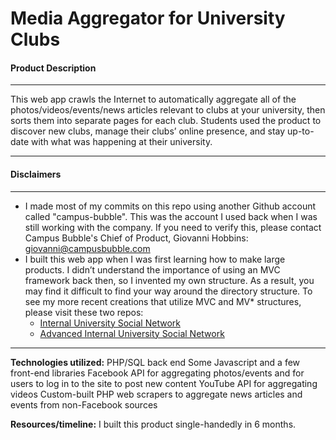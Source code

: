 # Media Aggregator for University Clubs

#### Product Description
---

This web app crawls the Internet to automatically aggregate all of the photos/videos/events/news articles relevant to clubs at your university, then sorts them into separate pages for each club. Students used the product to discover new clubs, manage their clubs’ online presence, and stay up-to-date with what was happening at their university.

---

#### Disclaimers

---

- I made most of my commits on this repo using another Github account called "campus-bubble". This was the account I used back when I was still working with the company. If you need to verify this, please contact Campus Bubble's Chief of Product, Giovanni Hobbins: giovanni@campusbubble.com
- I built this web app when I was first learning how to make large products. I didn’t understand the importance of using an MVC framework back then, so I invented my own structure. As a result, you may find it difficult to find your way around the directory structure. To see my more recent creations that utilize MVC and MV* structures, please visit these two repos:
  - [Internal University Social Network](https://github.com/ThePatShea/internal-university-social-network)
  - [Advanced Internal University Social Network](https://github.com/ThePatShea/advanced-internal-university-social-network)

---


<b>Technologies utilized:</b>
PHP/SQL back end
Some Javascript and a few front-end libraries
Facebook API for aggregating photos/events and for users to log in to the site to post new content
YouTube API for aggregating videos
Custom-built PHP web scrapers to aggregate news articles and events from non-Facebook sources

<b>Resources/timeline:</b> I built this product single-handedly in 6 months.
